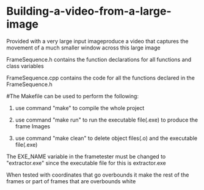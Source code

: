 # Building-a-video-from-a-large-image
Provided with a very large input imageproduce a video that captures the movement of a much smaller window across this large image

FrameSequence.h contains the function declarations for all functions and class variables

FrameSequence.cpp contains the code for all the functions declared in the FrameSequence.h


#The Makefile can be used to perform the following:

1.  use command "make" to compile the whole project

2.  use command "make run" to run the executable file(.exe) to produce the frame Images 

3.  use command "make clean" to delete object files(.o) and the executable file(.exe)


The EXE_NAME variable in the frametester must be changed to "extractor.exe" since the executable file for this is extractor.exe

When tested with coordinates that go overbounds it make the rest of the frames or part of frames that are overbounds white
